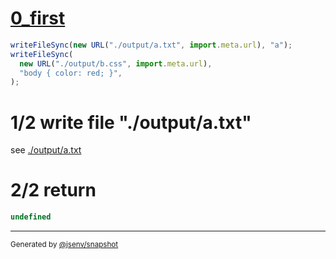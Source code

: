 # [0_first](../../existing_dir_ignored.test.mjs#L14)

```js
writeFileSync(new URL("./output/a.txt", import.meta.url), "a");
writeFileSync(
  new URL("./output/b.css", import.meta.url),
  "body { color: red; }",
);
```

# 1/2 write file "./output/a.txt"

see [./output/a.txt](./output/a.txt)

# 2/2 return

```js
undefined
```

---

<sub>
  Generated by <a href="https://github.com/jsenv/core/tree/main/packages/independent/snapshot">@jsenv/snapshot</a>
</sub>
